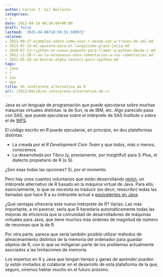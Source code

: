 ```yaml
---
author: Carlos J. Gil Bellosta
categories:
- r
date: 2012-04-10 06:56:04+00:00
draft: false
lastmod: '2025-04-06T18:58:55.509972'
related:
- 2012-09-27-ejemplos-sobre-como-usar-r-desde-sas-a-traves-de-iml.md
- 2021-07-14-mi-apuesta-para-el-larguisimo-plazo-julia.md
- 2010-07-13-rjython-un-nuevo-paquete-para-llamar-a-python-desde-r.md
- 2011-11-28-r-en-la-ensenanza-unos-comentarios-a-los-comentarios.md
- 2011-05-24-se-buscan-alpha-testers-para-rpython.md
tags:
- java
- r
- sas
- wps
title: Un intérprete alternativo de R
url: /2012/04/10/un-interprete-alternativo-de-r/
---
```


Java es un lenguaje de programación que puede ejecutarse sobre muchas máquinas virtuales distintas: la de Sun, la de IBM, etc. Algo parecido pasa con SAS, que puede ejecutarse sobre el intérprete de SAS Institute o sobre el de [WPS](https://datanalytics.com/2010/08/12/ya-has-considerado-pasarte-a-wps/).

El código escrito en R puede ejecutarse, en principio, en dos plataformas distintas:

* La creada por el _R Development Core Team_ y que todos, más o menos, conocemos.
* La desarrollada por Tibco (y, previamente, por Insightful) para S-Plus, el dialecto propietario de R (o S).

¿Son esas todas las opciones? Sí, por el momento.

Pero hay unos cuantos voluntarios que están desarrollando [renjin](https://code.google.com/p/renjin/), un intérprete alternativo de R basado en la máquina virtual de Java. Para ello, esencialmente, lo que se necesita es traducir (es decir, reescribir) todas las llamadas que hace R a su intérprete actual a [equivalentes en Java](https://code.google.com/p/renjin/wiki/ContributingPrimitives).

¿Qué ventajas ofrecería este nuevo intérprete de R? Varias. Las más importante, a mi parecer, sería que R heredaría automáticamente todas las mejoras de eficiencia que la comunidad de desarrolladores de máquinas virtuales para Java, que tiene muchos más órdenes de magnitud de número de neuronas que la de R.

Por otra parte, parece que sería también posible utilizar métodos de almacenamiento distintos de la memoria del ordenador para guardar objetos de R, con lo que se mitigarían parte de los problemas actualmente asociados a las limitaciones de memoria.

Los expertos en R y Java que tengan tiempo y ganas de aprender pueden (y están invitados a) colaborar en el desarrollo de esta plataforma de la que, seguro, oiremos hablar mucho en el futuro próximo.